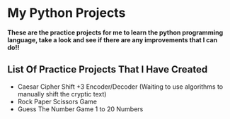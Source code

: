 # My Python Projects 

**These are the practice projects for me to learn the python programming language, take a look and see if there are any 
improvements that I can do!!**  

## List Of Practice Projects That I Have Created
- Caesar Cipher Shift +3 Encoder/Decoder (Waiting to use algorithms to manually shift the cryptic text)
- Rock Paper Scissors Game
- Guess The Number Game 1 to 20 Numbers
